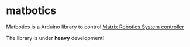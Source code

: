 # matbotics
Matbotics is a Arduino library to control [Matrix Robotics System controller](http://matrixrobotics.com/2014/10/09/controller-specification/)

The library is under **heavy** development!
